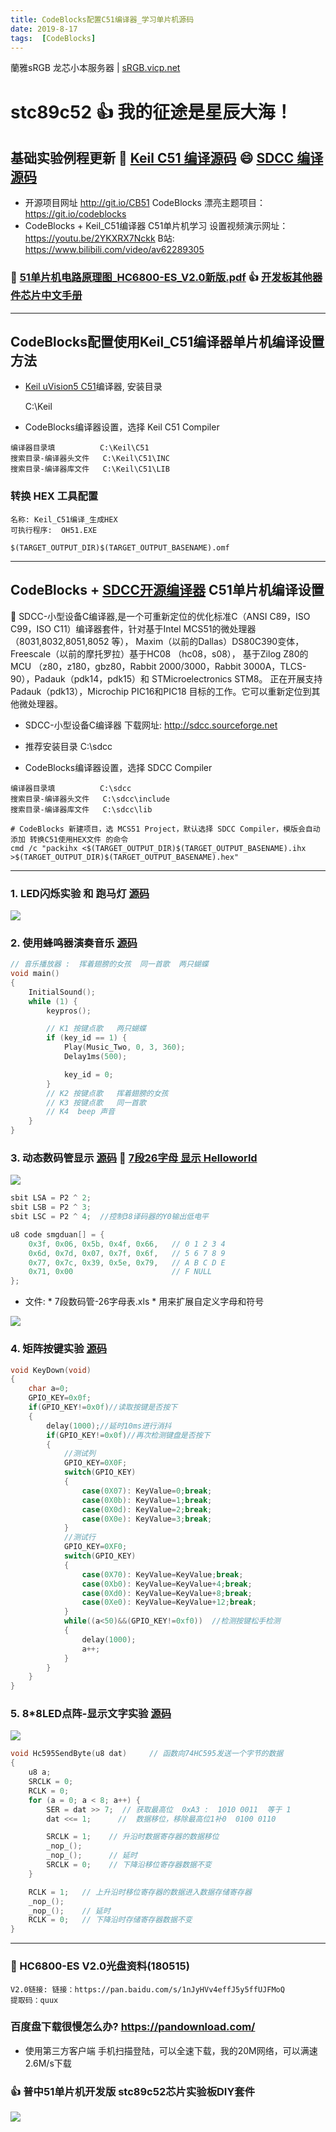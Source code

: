 ```yaml
---
title: CodeBlocks配置C51编译器_学习单片机源码
date: 2019-8-17
tags:  [CodeBlocks]
---
```


蘭雅sRGB 龙芯小本服务器 | [sRGB.vicp.net](http://sRGB.vicp.net)


# stc89c52  :+1: 我的征途是星辰大海！

## 基础实验例程更新 :gift: [Keil C51 编译源码](https://github.com/hongwenjun/stc89c52/tree/master/src) :smile: [SDCC 编译源码](https://github.com/hongwenjun/stc89c52/tree/master/src/sdcc)

- 开源项目网址  http://git.io/CB51    CodeBlocks 漂亮主题项目： https://git.io/codeblocks
- CodeBlocks + Keil_C51编译器 C51单片机学习 设置视频演示网址：  https://youtu.be/2YKXRX7Nckk   B站: https://www.bilibili.com/video/av62289305

### :100: [51单片机电路原理图_HC6800-ES_V2.0新版.pdf](https://github.com/hongwenjun/stc89c52/tree/master/Document)  :+1: [开发板其他器件芯片中文手册](https://github.com/hongwenjun/img/tree/master/c51)

---

## CodeBlocks配置使用Keil_C51编译器单片机编译设置方法

- [Keil uVision5  C51](https://www.keil.com/download/product/)编译器, 安装目录

	C:\Keil

- CodeBlocks编译器设置，选择 Keil C51 Compiler
```
编译器目录填	        C:\Keil\C51
搜索目录-编译器头文件   C:\Keil\C51\INC
搜索目录-编译器库文件   C:\Keil\C51\LIB
```
### 转换 HEX 工具配置
```
名称: Keil_C51编译_生成HEX
可执行程序:  OH51.EXE

$(TARGET_OUTPUT_DIR)$(TARGET_OUTPUT_BASENAME).omf
```

---

## CodeBlocks + [SDCC开源编译器](http://sdcc.sourceforge.net) C51单片机编译设置
:100: SDCC-小型设备C编译器,是一个可重新定位的优化标准C（ANSI C89，ISO C99，ISO C11）编译器套件，针对基于Intel MCS51的微处理器（8031,8032,8051,8052 等），
Maxim（以前的Dallas）DS80C390变体， Freescale（以前的摩托罗拉）基于HC08 （hc08，s08）， 基于Zilog Z80的MCU （z80，z180，gbz80，Rabbit 2000/3000，Rabbit 3000A，TLCS-90），Padauk（pdk14，pdk15）和 STMicroelectronics STM8。
正在开展支持 Padauk（pdk13），Microchip PIC16和PIC18 目标的工作。它可以重新定位到其他微处理器。

- SDCC-小型设备C编译器 下载网址: http://sdcc.sourceforge.net

- 推荐安装目录  C:\sdcc

- CodeBlocks编译器设置，选择 SDCC Compiler
```
编译器目录填	        C:\sdcc
搜索目录-编译器头文件   C:\sdcc\include
搜索目录-编译器库文件   C:\sdcc\lib

# CodeBlocks 新建项目，选 MCS51 Project，默认选择 SDCC Compiler，模版会自动添加 转换C51使用HEX文件 的命令
cmd /c "packihx <$(TARGET_OUTPUT_DIR)$(TARGET_OUTPUT_BASENAME).ihx >$(TARGET_OUTPUT_DIR)$(TARGET_OUTPUT_BASENAME).hex"

```

---

### 1. LED闪烁实验 和 跑马灯 [源码](https://github.com/hongwenjun/stc89c52/tree/master/1-led)

![](https://raw.githubusercontent.com/hongwenjun/stc89c52/master/img/1-led.webp)

### 2. 使用蜂鸣器演奏音乐 [源码](https://github.com/hongwenjun/stc89c52/tree/master/2-beep_music)
```c
// 音乐播放器 :  挥着翅膀的女孩  同一首歌  两只蝴蝶
void main()
{
    InitialSound();
    while (1) {
        keypros();

        // K1 按键点歌   两只蝴蝶
        if (key_id == 1) {
            Play(Music_Two, 0, 3, 360);
            Delay1ms(500);

            key_id = 0;
        }
        // K2 按键点歌   挥着翅膀的女孩
        // K3 按键点歌   同一首歌
        // K4  beep 声音
    }
}
```

### 3. 动态数码管显示 [源码](https://github.com/hongwenjun/stc89c52/tree/master/3-led_segment_displays)  :gift: [7段26字母 显示 Helloworld](https://github.com/hongwenjun/stc89c52/tree/master/src/str_7segment/)

![](https://raw.githubusercontent.com/hongwenjun/stc89c52/master/img/hello_world.webp)

```c
sbit LSA = P2 ^ 2;
sbit LSB = P2 ^ 3;
sbit LSC = P2 ^ 4;  //控制38译码器的Y0输出低电平

u8 code smgduan[] = {
    0x3f, 0x06, 0x5b, 0x4f, 0x66,   // 0 1 2 3 4
    0x6d, 0x7d, 0x07, 0x7f, 0x6f,   // 5 6 7 8 9
    0x77, 0x7c, 0x39, 0x5e, 0x79,   // A B C D E
    0x71, 0x00                      // F NULL
};
```

- 文件: * 7段数码管-26字母表.xls * 用来扩展自定义字母和符号

![](https://raw.githubusercontent.com/hongwenjun/stc89c52/master/img/str-7segment.png)

### 4. 矩阵按键实验 [源码](https://github.com/hongwenjun/stc89c52/tree/master/4-matrix_key)
```c
void KeyDown(void)
{
	char a=0;
	GPIO_KEY=0x0f;
	if(GPIO_KEY!=0x0f)//读取按键是否按下
	{
		delay(1000);//延时10ms进行消抖
		if(GPIO_KEY!=0x0f)//再次检测键盘是否按下
		{
			//测试列
			GPIO_KEY=0X0F;
			switch(GPIO_KEY)
			{
				case(0X07):	KeyValue=0;break;
				case(0X0b):	KeyValue=1;break;
				case(0X0d): KeyValue=2;break;
				case(0X0e):	KeyValue=3;break;
			}
			//测试行
			GPIO_KEY=0XF0;
			switch(GPIO_KEY)
			{
				case(0X70):	KeyValue=KeyValue;break;
				case(0Xb0):	KeyValue=KeyValue+4;break;
				case(0Xd0): KeyValue=KeyValue+8;break;
				case(0Xe0):	KeyValue=KeyValue+12;break;
			}
			while((a<50)&&(GPIO_KEY!=0xf0))	 //检测按键松手检测
			{
				delay(1000);
				a++;
			}
		}
	}
}

```

### 5. 8*8LED点阵-显示文字实验 [源码](https://github.com/hongwenjun/stc89c52/tree/master/5-matrix_8x8LED)

![](https://raw.githubusercontent.com/hongwenjun/stc89c52/master/img/8x8led_hong.jpg)

```c
void Hc595SendByte(u8 dat)     // 函数向74HC595发送一个字节的数据
{
    u8 a;
    SRCLK = 0;
    RCLK = 0;
    for (a = 0; a < 8; a++) {
        SER = dat >> 7;  // 获取最高位  0xA3 :  1010 0011  等于 1
        dat <<= 1;      //  数据移位，移除最高位1补0  0100 0110

        SRCLK = 1;    // 升沿时数据寄存器的数据移位
        _nop_();
        _nop_();      // 延时
        SRCLK = 0;    // 下降沿移位寄存器数据不变
    }

    RCLK = 1;   // 上升沿时移位寄存器的数据进入数据存储寄存器
    _nop_();
    _nop_();    // 延时
    RCLK = 0;   // 下降沿时存储寄存器数据不变
}

```

---

### :100: HC6800-ES V2.0光盘资料(180515)
```
V2.0链接: 链接：https://pan.baidu.com/s/1nJyHVv4effJ5y5ffUJFMoQ
提取码：quux
```
### 百度盘下载很慢怎么办?  https://pandownload.com/
- 使用第三方客户端 手机扫描登陆，可以全速下载，我的20M网络，可以满速2.6M/s下载

### :+1: 普中51单片机开发版 stc89c52芯片实验板DIY套件

![](https://img.alicdn.com/imgextra/i2/222939413/TB2xOgJd67nBKNjSZLeXXbxCFXa_!!222939413.jpg)
